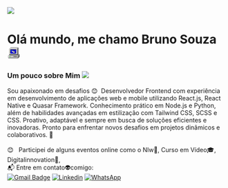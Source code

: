  

<img  src="https://github.com/TheDudeThatCode/TheDudeThatCode/blob/db8f1cbd38ac0ae2a08f36f961096dbd59a02393/Assets/Earth.gif" width="50"/>

 # Olá mundo, me chamo Bruno Souza <img  src="https://github.com/TheDudeThatCode/TheDudeThatCode/blob/db8f1cbd38ac0ae2a08f36f961096dbd59a02393/Assets/PC.gif" width="30">
###  Um pouco sobre Mim <img  src="https://github.com/TheDudeThatCode/TheDudeThatCode/blob/db8f1cbd38ac0ae2a08f36f961096dbd59a02393/Assets/Mario_Hello_Big.gif" width="30">
Sou apaixonado em desafios :blush:  Desenvolvedor Frontend com experiência em desenvolvimento de aplicações web e mobile utilizando React.js, React Native e Quasar Framework. Conhecimento prático em Node.js e Python, além de habilidades avançadas em estilização com Tailwind CSS, SCSS e CSS. Proativo, adaptável e sempre em busca de soluções eficientes e inovadoras. Pronto para enfrentar novos desafios em projetos dinâmicos e colaborativos.
 :rocket:  &nbsp; 
 <br/>
 <br/> :blush: &nbsp; Participei de alguns eventos online como o Nlw:rocket:, Curso em Vídeo:mortar_board:, Digitalinnovation:school_satchel:, 
 <br/> :mailbox_with_mail:&nbsp;Entre em contato:alien:comigo:<br/>
[![Gmail Badge](https://img.shields.io/badge/Gmail-D14836?style=for-the-badge&logo=gmail&logoColor=white)](mailto:eibrunodev@gmail.com)
[![Linkedin](https://img.shields.io/badge/LinkedIn-0077B5?style=for-the-badge&logo=linkedin&logoColor=white)](https://www.linkedin.com/in/eibrunodev/)
[![WhatsApp](https://img.shields.io/badge/WhatsApp-25D366?style=for-the-badge&logo=whatsapp&logoColor=white)](https://api.whatsapp.com/send?phone=5561985736528)
<br/>

